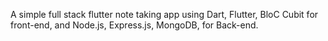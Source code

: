 A simple full stack flutter note taking app using Dart, Flutter, BloC Cubit for front-end, and Node.js, Express.js, MongoDB, for Back-end.
